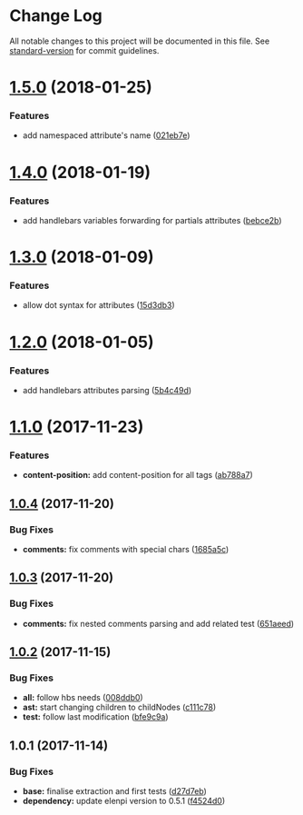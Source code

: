 # Change Log

All notable changes to this project will be documented in this file. See [standard-version](https://github.com/conventional-changelog/standard-version) for commit guidelines.

<a name="1.5.0"></a>
# [1.5.0](https://github.com/nomocas/elenpi-html-parser/compare/v1.4.0...v1.5.0) (2018-01-25)


### Features

* add namespaced attribute's name ([021eb7e](https://github.com/nomocas/elenpi-html-parser/commit/021eb7e))



<a name="1.4.0"></a>
# [1.4.0](https://github.com/nomocas/elenpi-html-parser/compare/v1.3.0...v1.4.0) (2018-01-19)


### Features

* add handlebars variables forwarding for partials attributes ([bebce2b](https://github.com/nomocas/elenpi-html-parser/commit/bebce2b))



<a name="1.3.0"></a>
# [1.3.0](https://github.com/nomocas/elenpi-html-parser/compare/v1.2.0...v1.3.0) (2018-01-09)


### Features

* allow dot syntax for attributes ([15d3db3](https://github.com/nomocas/elenpi-html-parser/commit/15d3db3))



<a name="1.2.0"></a>
# [1.2.0](https://github.com/nomocas/elenpi-html-parser/compare/v1.1.0...v1.2.0) (2018-01-05)


### Features

* add handlebars attributes parsing ([5b4c49d](https://github.com/nomocas/elenpi-html-parser/commit/5b4c49d))



<a name="1.1.0"></a>
# [1.1.0](https://github.com/nomocas/elenpi-html-parser/compare/v1.0.4...v1.1.0) (2017-11-23)


### Features

* **content-position:** add content-position for all tags ([ab788a7](https://github.com/nomocas/elenpi-html-parser/commit/ab788a7))



<a name="1.0.4"></a>
## [1.0.4](https://github.com/nomocas/elenpi-html-parser/compare/v1.0.3...v1.0.4) (2017-11-20)


### Bug Fixes

* **comments:** fix comments with special chars ([1685a5c](https://github.com/nomocas/elenpi-html-parser/commit/1685a5c))



<a name="1.0.3"></a>
## [1.0.3](https://github.com/nomocas/elenpi-html-parser/compare/v1.0.2...v1.0.3) (2017-11-20)


### Bug Fixes

* **comments:** fix nested comments parsing and add related test ([651aeed](https://github.com/nomocas/elenpi-html-parser/commit/651aeed))



<a name="1.0.2"></a>
## [1.0.2](https://github.com/nomocas/elenpi-html-parser/compare/v1.0.1...v1.0.2) (2017-11-15)


### Bug Fixes

* **all:** follow hbs needs ([008ddb0](https://github.com/nomocas/elenpi-html-parser/commit/008ddb0))
* **ast:** start changing children to childNodes ([c111c78](https://github.com/nomocas/elenpi-html-parser/commit/c111c78))
* **test:** follow last modification ([bfe9c9a](https://github.com/nomocas/elenpi-html-parser/commit/bfe9c9a))



<a name="1.0.1"></a>
## 1.0.1 (2017-11-14)


### Bug Fixes

* **base:** finalise extraction and first tests ([d27d7eb](https://github.com/nomocas/elenpi-html-parser/commit/d27d7eb))
* **dependency:** update elenpi version to 0.5.1 ([f4524d0](https://github.com/nomocas/elenpi-html-parser/commit/f4524d0))
